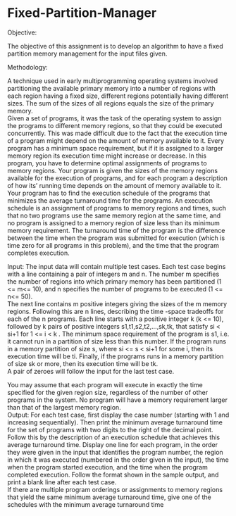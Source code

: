 # Fixed-Partition-Manager


Objective:  
 
The objective of this assignment is to develop an algorithm to have a fixed partition memory 
management for the input files given.  

Methodology:  

A technique used in early multiprogramming operating systems involved partitioning the available primary memory into a number of regions with each region having a fixed size, different regions potentially having different sizes. The sum of the sizes of all regions equals the size of the primary memory.  
Given a set of programs, it was the task of the operating system to assign the programs to different memory regions, so that they could be executed concurrently. This was made difficult due to the fact that the execution time of a program might depend on the amount of memory available to it. Every program has a minimum space requirement, but if it is 
assigned to a larger memory region its execution time might increase or decrease. In this program, you have to determine optimal assignments of programs to memory regions. Your program is given the sizes of the memory regions available for the execution of programs, and for each program a description of how its’ running time depends on the amount of memory available to it. Your program has to
find the execution schedule of the programs that minimizes the average turnaround time for the programs. An execution schedule is an assignment of programs to memory regions and times, such that no two programs use the same memory region at the same time, and no program is assigned to a memory region of size less than its minimum memory requirement. The turnaround time of the program is 
the difference between the time when the program was submitted for execution (which is time zero for all programs in this problem), and the time that the program completes execution.  

Input: The input data will contain multiple test cases. Each test case begins with a line containing a pair of integers m and n. The number m specifies the number of regions into which primary memory has been partitioned (1   <= m<=    10), and n specifies the number of programs to be executed (1 <=  n<=    50).  
The next line contains m positive integers giving the sizes of the m memory regions. Following this are n lines, describing the time -space tradeoffs for each of the n programs. Each line starts with a positive integer k (k  <=  10), followed by k pairs of positive integers s1,t1,s2,t2,…,sk,tk, that satisfy si < si+1 for 1 <=   i < k . The minimum space requirement of the program 
is s1, i.e. it cannot run in a partition of size less than this number. If the program runs in a memory partition of size s, where si    <=  s < si+1 for some i, then its execution time will be ti. Finally, if the programs runs in a memory partition of size sk or more, then its execution time will be tk.  
A pair of zeroes will follow the input for the last test case.  

You may assume that each program will execute in exactly the time specified for the given region size, regardless of the number of other programs in the system. No program will have a memory requirement larger than that of the largest memory region.          
Output: For each test case, first display the case number (starting with 1 and increasing sequentially). Then print the minimum average turnaround time for the set of programs with two digits to the right of the decimal point. Follow this by the description of 
an execution schedule that achieves this average turnaround time. Display one line for each program, in the order they were given in the input that identifies the program number, the region in which it was executed (numbered in the order given in the input), the time when the program started execution, and the time when
the program completed execution. Follow the format shown in the sample output, and print a blank line after each test case.  
If there are multiple program orderings or assignments to memory regions that yield the same minimum average turnaround time, give one of the schedules with the minimum average turnaround time
